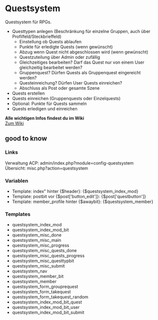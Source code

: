 # Questsystem
Questsystem für RPGs.

- Questtypen anlegen (Beschränkung für einzelne Gruppen, auch über Profilfeld/Steckbrieffeld)
  - Einstellung ob Quests ablaufen
  - Punkte für erledigte Quests (wenn gewünscht)
  - Abzug wenn Quest nicht abgeschlossen wird (wenn gewünscht)
  - Questzuteilung über Admin oder zufällig
  - Gleichzeitiges bearbeiten? Darf das Quest nur von einem User gleichzeitig bearbeitet werden?
  - Gruppenquest? Dürfen Quests als Gruppenquest eingereicht werden?
  - Questeinreichung? Dürfen User Quests einreichen?
  - Abschluss als Post oder gesamte Szene
- Quests erstellen
- Quests einreichen (Gruppenquests oder Einzelquests)
- Optional: Punkte für Quests sammeln
- Quests erledigen und einreichen

**Alle wichtigen Infos findest du im Wiki**   
[Zum Wiki]([https://github.com/little-evil-genius/rpgstuff_modul](https://github.com/katjalennartz/questsystem/wiki))  


## good to know
### Links
Verwaltung ACP: admin/index.php?module=config-questsystem  
Übersicht: misc.php?action=questsystem

### Variablen  
- Template: index" hinter {$header}: {$questsystem_index_mod}
- Template: postbit vor {$post['button_edit']}: {$post['questbutton']}
- Template: member_profile hinter {$awaybit}: {$questsystem_member} 

### Templates
- questsystem_index_mod
- questsystem_index_mod_bit
- questsystem_misc_done
- questsystem_misc_main
- questsystem_misc_progress
- questsystem_misc_quests_done
- questsystem_misc_quests_progress
- questsystem_misc_questtypbit
- questsystem_misc_submit
- questsystem_nav
- questsystem_member_bit
- questsystem_member
- questsystem_form_grouprequest
- questsystem_form_takequest
- questsystem_form_takequest_random
- questsystem_index_mod_bit_quest
- questsystem_index_mod_bit_user
- questsystem_index_mod_bit_submit

